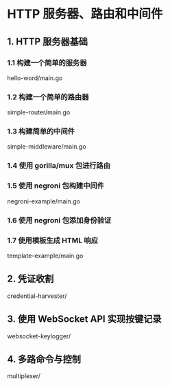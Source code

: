 # HTTP 服务器、路由和中间件

## 1. HTTP 服务器基础

### 1.1 构建一个简单的服务器

hello-word/main.go

### 1.2 构建一个简单的路由器

simple-router/main.go

### 1.3 构建简单的中间件

simple-middleware/main.go

### 1.4 使用 gorilla/mux 包进行路由

### 1.5 使用 negroni 包构建中间件

negroni-example/main.go

### 1.6 使用 negroni 包添加身份验证

### 1.7 使用模板生成 HTML 响应

template-example/main.go

## 2. 凭证收割

credential-harvester/

## 3. 使用 WebSocket API 实现按键记录

websocket-keylogger/

## 4. 多路命令与控制

multiplexer/